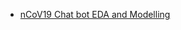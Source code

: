 - [nCoV19 Chat bot EDA and Modelling](https://nbviewer.jupyter.org/github/bilha-analytics/es_services/blob/2b24aeb276e3cc11c2aa08aa275b7c0cdb651684/faq_chat_bot/notebooks/nCoV-19_faq_chat_bot.ipynb)